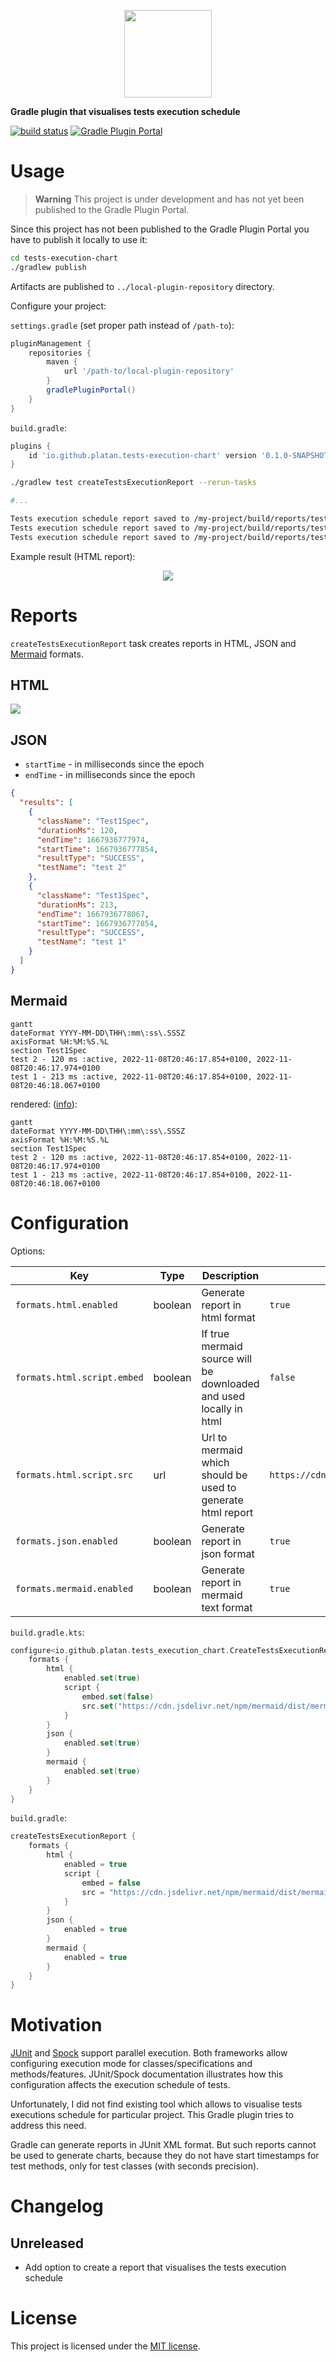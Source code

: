 <p align="center">
    <img src="src/etc/logo/logo.svg" height="140">
</p>

**Gradle plugin that visualises tests execution schedule**

[![build status](https://img.shields.io/github/workflow/status/platan/tests-execution-chart/CI)](https://github.com/platan/tests-execution-chart/actions/workflows/ci.yml)
[![Gradle Plugin Portal](https://img.shields.io/gradle-plugin-portal/v/io.github.platan.tests-execution-chart)](https://plugins.gradle.org/plugin/io.github.platan.tests-execution-chart)


# Usage

> **Warning**
> This project is under development and has not yet been published to the Gradle Plugin Portal.

Since this project has not been published to the Gradle Plugin Portal you have to publish it locally to use it:

```sh
cd tests-execution-chart
./gradlew publish
```
Artifacts are published to `../local-plugin-repository` directory.

Configure your project:

`settings.gradle` (set proper path instead of `/path-to`):
```gradle
pluginManagement {
    repositories {
        maven {
            url '/path-to/local-plugin-repository'
        }
        gradlePluginPortal()
    }
}

```
`build.gradle`:
```gradle
plugins {
    id 'io.github.platan.tests-execution-chart' version '0.1.0-SNAPSHOT'
}
```

[//]: # (Gradle + Kotlin:)

[//]: # ()
[//]: # (```kotlin)

[//]: # (plugins {)

[//]: # (    id&#40;"io.github.platan.tests-execution-chart"&#41;)

[//]: # (})

[//]: # (```)

[//]: # ()
[//]: # (Gradle + Groovy:)

[//]: # ()
[//]: # (```gradle)

[//]: # (plugins {)

[//]: # (    id 'io.github.platan.tests-execution-chart')

[//]: # (})

[//]: # (```)

```sh
./gradlew test createTestsExecutionReport --rerun-tasks

#...

Tests execution schedule report saved to /my-project/build/reports/tests-execution/mermaid/test.txt file.
Tests execution schedule report saved to /my-project/build/reports/tests-execution/json/test.json file.
Tests execution schedule report saved to /my-project/build/reports/tests-execution/html/test.html file.
```

Example result (HTML report):

<p align="center">
    <picture>
      <source media="(prefers-color-scheme: dark)" srcset=".readme/example_dark.svg">
      <img src=".readme/example.svg">
    </picture>
</p>

# Reports

`createTestsExecutionReport` task creates reports in HTML, JSON and [Mermaid](https://mermaid-js.github.io/mermaid/#/) formats.

## HTML
<picture>
      <source media="(prefers-color-scheme: dark)" srcset=".readme/example-html-report-dark.png">
      <img src=".readme/example-html-report.png">
</picture>

## JSON

- `startTime` - in milliseconds since the epoch
- `endTime` - in milliseconds since the epoch
```json
{
  "results": [
    {
      "className": "Test1Spec",
      "durationMs": 120,
      "endTime": 1667936777974,
      "startTime": 1667936777854,
      "resultType": "SUCCESS",
      "testName": "test 2"
    },
    {
      "className": "Test1Spec",
      "durationMs": 213,
      "endTime": 1667936778067,
      "startTime": 1667936777854,
      "resultType": "SUCCESS",
      "testName": "test 1"
    }
  ]
}
```

## Mermaid
```
gantt
dateFormat YYYY-MM-DD\THH\:mm\:ss\.SSSZ
axisFormat %H:%M:%S.%L
section Test1Spec
test 2 - 120 ms :active, 2022-11-08T20:46:17.854+0100, 2022-11-08T20:46:17.974+0100
test 1 - 213 ms :active, 2022-11-08T20:46:17.854+0100, 2022-11-08T20:46:18.067+0100
```

rendered: ([info](https://github.blog/2022-02-14-include-diagrams-markdown-files-mermaid/)):
```mermaid
gantt
dateFormat YYYY-MM-DD\THH\:mm\:ss\.SSSZ
axisFormat %H:%M:%S.%L
section Test1Spec
test 2 - 120 ms :active, 2022-11-08T20:46:17.854+0100, 2022-11-08T20:46:17.974+0100
test 1 - 213 ms :active, 2022-11-08T20:46:17.854+0100, 2022-11-08T20:46:18.067+0100
```

# Configuration

Options:

| Key                         | Type    | Description                                                        | Default                                                    |
|-----------------------------|---------|--------------------------------------------------------------------|------------------------------------------------------------|
| `formats.html.enabled`      | boolean | Generate report in html format                                     | `true`                                                     |
| `formats.html.script.embed` | boolean | If true mermaid source will be downloaded and used locally in html | `false`                                                    |
| `formats.html.script.src`   | url     | Url to mermaid which should be used to generate html report        | `https://cdn.jsdelivr.net/npm/mermaid/dist/mermaid.min.js` |
| `formats.json.enabled`      | boolean | Generate report in json format                                     | `true`                                                     |
| `formats.mermaid.enabled`   | boolean | Generate report in mermaid text format                             | `true`                                                     |


`build.gradle.kts`:

```kotlin
configure<io.github.platan.tests_execution_chart.CreateTestsExecutionReportExtension> {
    formats {
        html {
            enabled.set(true)
            script {
                embed.set(false)
                src.set("https://cdn.jsdelivr.net/npm/mermaid/dist/mermaid.min.js")
            }
        }
        json {
            enabled.set(true)
        }
        mermaid {
            enabled.set(true)
        }
    }
}
```

`build.gradle`:

```gradle
createTestsExecutionReport {
    formats {
        html {
            enabled = true
            script {
                embed = false
                src = "https://cdn.jsdelivr.net/npm/mermaid/dist/mermaid.min.js"
            }
        }
        json {
            enabled = true
        }
        mermaid {
            enabled = true
        }
    }
}
```

# Motivation
[JUnit](https://junit.org/junit5/docs/5.9.0/user-guide/#writing-tests-parallel-execution) and [Spock](https://spockframework.org/spock/docs/2.3/parallel_execution.html) support parallel execution. Both frameworks allow configuring execution mode for classes/specifications and methods/features. JUnit/Spock documentation illustrates how this configuration affects the execution schedule of tests. 

Unfortunately, I did not find existing tool which allows to visualise tests executions schedule for particular project. This Gradle plugin tries to address this need. 

Gradle can generate reports in JUnit XML format. But such reports cannot be used to generate charts, because they do not have start timestamps for test methods, only for test classes (with seconds precision). 

# Changelog

## Unreleased

- Add option to create a report that visualises the tests execution schedule

# License

This project is licensed under the [MIT license](LICENSE).
